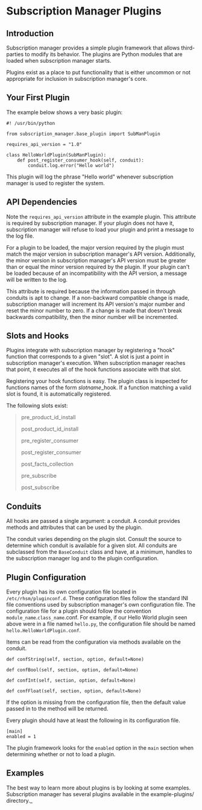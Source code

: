 # Subscription Manager Plugins

## Introduction
Subscription manager provides a simple plugin framework that allows
third-parties to modify its behavior.  The plugins are Python modules that
are loaded when subscription manager starts.

Plugins exist as a place to put functionality that is either uncommon or
not appropriate for inclusion in subscription manager's core.

## Your First Plugin
The example below shows a very basic plugin:

    #! /usr/bin/python

    from subscription_manager.base_plugin import SubManPlugin

    requires_api_version = "1.0"

    class HelloWorldPlugin(SubManPlugin):
        def post_register_consumer_hook(self, conduit):
            conduit.log.error("Hello world")

This plugin will log the phrase "Hello world" whenever subscription manager
is used to register the system.

## API Dependencies
Note the `requires_api_version` attribute in the example plugin.  This
attribute is required by subscription manager.  If your plugin does not have
it, subscription manager will refuse to load your plugin and print a message
to the log file.
 
For a plugin to be loaded, the major version required by the plugin must match
the major version in subscription manager's API version. Additionally, the 
minor version in subscription manager's API version must be greater than or 
equal the minor version required by the plugin.  If your plugin can't be loaded
because of an incompatibility with the API version, a message will be written
to the log.

This attribute is required because the information passed in through conduits
is apt to change.  If a non-backward compatible change is made, subscription
manager will increment its API version's major number and reset the minor
number to zero.  If a change is made that doesn't break backwards compatibility,
then the minor number will be incremented.

## Slots and Hooks
Plugins integrate with subscription manager by registering a "hook" function
that corresponds to a given "slot".  A slot is just a point in subscription
manager's execution.  When subscription manager reaches that point, it
executes all of the hook functions associate with that slot.

Registering your hook functions is easy.  The plugin class is inspected for
functions names of the form *slotname*\_hook.  If a function matching a valid
slot is found, it is automatically registered.

The following slots exist:

> pre\_product\_id\_install
>
> post\_product\_id\_install
>
> pre\_register\_consumer
>
> post\_register\_consumer
>
> post\_facts\_collection
>
> pre\_subscribe
>
> post\_subscribe

## Conduits
All hooks are passed a single argument: a conduit.  A conduit provides methods
and attributes that can be used by the plugin.

The conduit varies depending on the plugin slot.  Consult the source to
determine which conduit is available for a given slot.  All conduits are
subclassed from the `BaseConduit` class and have, at a minimum, handles
to the subscription manager log and to the plugin configuration.

## Plugin Configuration
Every plugin has its own configuration file located in 
`/etc/rhsm/pluginconf.d`.  These configuration files follow the standard INI
file conventions used by subscription manager's own configuration file.  The
configuration file for a plugin should follow the convention 
`module_name`.`class_name`.conf.  For example, if our Hello World plugin
seen above were in a file named `hello.py`, the configuration file should be
named `hello.HelloWorldPlugin.conf`.

Items can be read from the configuration via methods available on the conduit.

    def confString(self, section, option, default=None)

    def confBool(self, section, option, default=None)

    def confInt(self, section, option, default=None)

    def confFloat(self, section, option, default=None)

If the option is missing from the configuration file, then the default value
passed in to the method will be returned.

Every plugin should have at least the following in its configuration file.

    [main]
    enabled = 1

The plugin framework looks for the `enabled` option in the `main` section when
determining whether or not to load a plugin.

## Examples
The best way to learn more about plugins is by looking at some examples.
Subscription manager has several plugins available in the
example-plugins/ directory._
